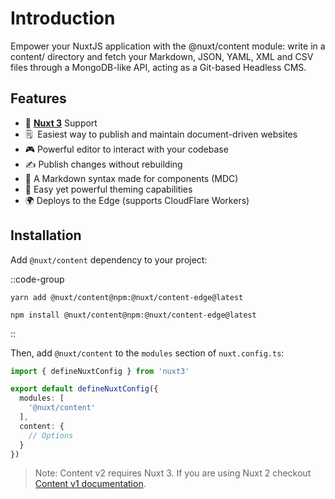 # Introduction

Empower your NuxtJS application with the @nuxt/content module: write in a content/ directory and fetch your Markdown, JSON, YAML, XML and CSV files through a MongoDB-like API, acting as a Git-based Headless CMS.

## Features

- 💚 [**Nuxt 3**](https://v3.nuxtjs.org) Support
- 🗒  Easiest way to publish and maintain document-driven websites
- 🎮 Powerful editor to interact with your codebase
- ✍️ Publish changes without rebuilding
- 🚀 A Markdown syntax made for components (MDC)
- 💄 Easy yet powerful theming capabilities
- 🌍 Deploys to the Edge (supports CloudFlare Workers)

## Installation

Add `@nuxt/content` dependency to your project:

::code-group

``` [Yarn]
yarn add @nuxt/content@npm:@nuxt/content-edge@latest
```

``` [NPM]
npm install @nuxt/content@npm:@nuxt/content-edge@latest
```

::

Then, add `@nuxt/content` to the `modules` section of `nuxt.config.ts`:

```ts [nuxt.config.ts]
import { defineNuxtConfig } from 'nuxt3'

export default defineNuxtConfig({
  modules: [
    '@nuxt/content'
  ],
  content: {
    // Options
  }
})
```

> Note: Content v2 requires Nuxt 3. If you are using Nuxt 2 checkout [Content v1 documentation](https://content.nuxtjs.org).
